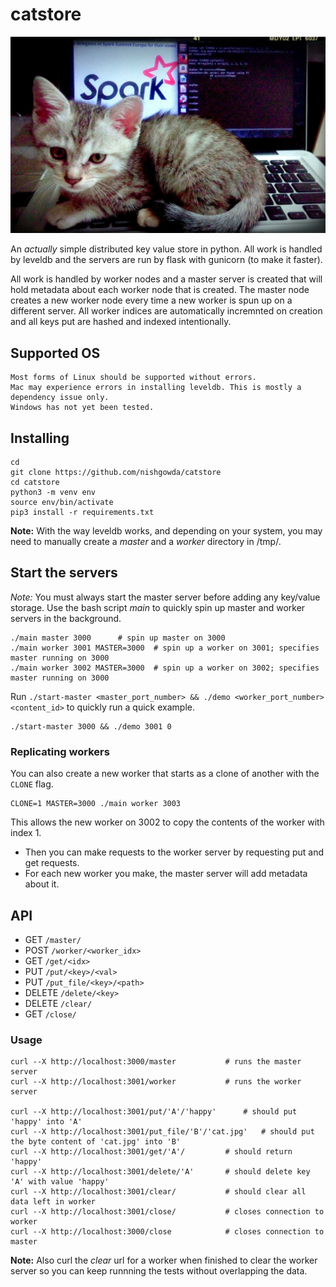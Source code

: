 # catstore
<img src="cat.jpg" alt="cat" width="800"/>

An *actually* simple distributed key value store in python. All work is handled by leveldb and the servers are run by flask with gunicorn (to make it faster).

All work is handled by worker nodes and a master server is created that will hold metadata about each worker node that is created. The master node creates a new worker node every time a new worker is spun up on a different server. All worker indices are automatically incremnted on creation and all keys put are hashed and indexed intentionally.

## Supported OS
```
Most forms of Linux should be supported without errors.
Mac may experience errors in installing leveldb. This is mostly a dependency issue only.
Windows has not yet been tested.
```

## Installing
```
cd
git clone https://github.com/nishgowda/catstore
cd catstore
python3 -m venv env
source env/bin/activate
pip3 install -r requirements.txt
```

**Note:** With the way leveldb works, and depending on your system, you may need to manually create a *master* and a *worker* directory in /tmp/.

## Start the servers
*Note:* You must always start the master server before adding any key/value storage.
Use the bash script *main* to quickly spin up master and worker servers in the background.
```
./main master 3000 		# spin up master on 3000
./main worker 3001 MASTER=3000	# spin up a worker on 3001; specifies master running on 3000
./main worker 3002 MASTER=3000	# spin up a worker on 3002; specifies master running on 3000

```

Run `./start-master <master_port_number> && ./demo <worker_port_number> <content_id>` to quickly run a quick example.

```
./start-master 3000 && ./demo 3001 0
```

### Replicating workers
You can also create a new worker that starts as a clone of another with the `CLONE` flag.
```
CLONE=1 MASTER=3000 ./main worker 3003
```
This allows the new worker on 3002 to copy the contents of the worker with index 1.

- Then you can make requests to the worker server by requesting put and get requests.
- For each new worker you make, the master server will add metadata about it.

## API
- GET `/master/`
- POST `/worker/<worker_idx>`
- GET `/get/<idx>`
- PUT `/put/<key>/<val>`
- PUT `/put_file/<key>/<path>`
- DELETE `/delete/<key>`
- DELETE `/clear/`
- GET `/close/`

### Usage
```
curl --X http://localhost:3000/master 			# runs the master server
curl --X http://localhost:3001/worker			# runs the worker server

curl --X http://localhost:3001/put/'A'/'happy'  	# should put 'happy' into 'A'
curl --X http://localhost:3001/put_file/'B'/'cat.jpg'  	# should put the byte content of 'cat.jpg' into 'B'
curl --X http://localhost:3001/get/'A'/			# should return 'happy'
curl --X http://localhost:3001/delete/'A'		# should delete key 'A' with value 'happy' 
curl --X http://localhost:3001/clear/			# should clear all data left in worker
curl --X http://localhost:3001/close/			# closes connection to worker
curl --X http://localhost:3000/close			# closes connection to master
```
**Note:** Also curl the *clear* url for a worker when finished to clear the  worker server so you can keep runnning the tests without overlapping the data.
